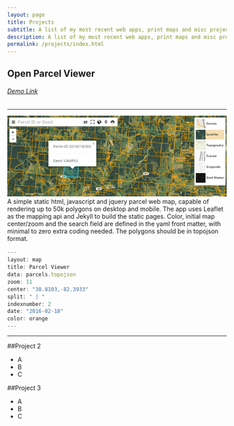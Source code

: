 ```yaml
---
layout: page
title: Projects
subtitle: A list of my most recent web apps, print maps and misc projects.
description: A list of my most recent web apps, print maps and misc projects hosted on getBounds by Malcolm Meyer.
permalink: /projects/index.html
---
```

<h2>Open Parcel Viewer</h2>
<h6><a href="https://ovrdc.github.io/parcel-viewer">Demo Link</a></h6>
<hr />
<div>
 <div class="col-md-6">
 <img src="/images/parcel-img.png" />
 </div>
 <div class="col-md-6">
 A simple static html, javascript and jquery parcel web map, capable of rendering up to 50k polygons on desktop and mobile. The app uses Leaflet as the mapping api and Jekyll to build the static pages. Color, initial map center/zoom and the search field are defined in the yaml front matter, with minimal to zero extra coding needed. The polygons should be in topojson format.
 </div>
</div>

```javascript
---
layout: map
title: Parcel Viewer
data: parcels.topojson
zoom: 11
center: "38.8103,-82.3933"
split: " | "
indexnumber: 2
date: "2016-02-18"
color: orange
---
```

***

##Project 2
 - A
 - B
 - C

##Project 3
 - A
 - B
 - C
